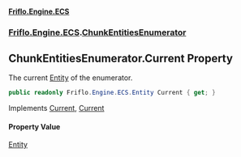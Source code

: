 #### [Friflo.Engine.ECS](index.md#'index')
### [Friflo.Engine.ECS](Friflo.Engine.ECS.md#'Friflo.Engine.ECS').[ChunkEntitiesEnumerator](ChunkEntitiesEnumerator.md#'Friflo.Engine.ECS.ChunkEntitiesEnumerator')

## ChunkEntitiesEnumerator.Current Property

The current [Entity](Entity.md#'Friflo.Engine.ECS.Entity') of the enumerator.

```csharp
public readonly Friflo.Engine.ECS.Entity Current { get; }
```

Implements [Current](https://docs.microsoft.com/en-us/dotnet/api/System.Collections.Generic.IEnumerator-1.Current#'System.Collections.Generic.IEnumerator`1.Current'), [Current](https://docs.microsoft.com/en-us/dotnet/api/System.Collections.IEnumerator.Current#'System.Collections.IEnumerator.Current')

#### Property Value
[Entity](Entity.md#'Friflo.Engine.ECS.Entity')